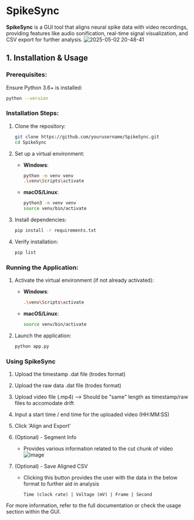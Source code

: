 # SpikeSync

**SpikeSync** is a GUI tool that aligns neural spike data with video recordings, providing features like audio sonification, real-time signal visualization, and CSV export for further analysis.
![2025-05-02 20-48-41](https://github.com/user-attachments/assets/b28028bc-1397-46b4-9ca3-3e84fe7ed5e1)

## 1. Installation & Usage

### Prerequisites:
Ensure Python 3.6+ is installed:
```bash
python --version
```

### Installation Steps:

1. Clone the repository:

   ```bash
   git clone https://github.com/yourusername/SpikeSync.git
   cd SpikeSync
   ```

2. Set up a virtual environment:

   * **Windows**:

     ```bash
     python -m venv venv
     .\venv\Scripts\activate
     ```
   * **macOS/Linux**:

     ```bash
     python3 -m venv venv
     source venv/bin/activate
     ```

3. Install dependencies:

   ```bash
   pip install -r requirements.txt
   ```

4. Verify installation:

   ```bash
   pip list
   ```

### Running the Application:

1. Activate the virtual environment (if not already activated):

   * **Windows**:

     ```bash
     .\venv\Scripts\activate
     ```
   * **macOS/Linux**:

     ```bash
     source venv/bin/activate
     ```

2. Launch the application:

   ```bash
   python app.py
   ```
### Using SpikeSync

1. Upload the timestamp .dat file (trodes format)
2. Upload the raw data .dat file (trodes format)
3. Upload video file (.mp4) --> Should be "same" length as timestamp/raw files to accomodate drift
4. Input a start time / end time for the uploaded video (HH:MM:SS)
5. Click 'Align and Export'

6. (Optional) - Segment Info
   - Provides various information related to the cut chunk of video
![image](https://github.com/user-attachments/assets/98a34b31-6e8e-415d-861c-612df4981969)

7. (Optional) - Save Aligned CSV
   - Clicking this button provides the user with the data in the below format to further aid in analysis
     ```
     Time (clock rate) | Voltage (mV) | Frame | Second
     ```

For more information, refer to the full documentation or check the usage section within the GUI.
